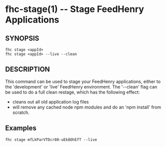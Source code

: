 fhc-stage(1) -- Stage FeedHenry Applications
============================================

## SYNOPSIS

    fhc stage <appId> 
    fhc stage <appId> --live --clean
    
## DESCRIPTION

This command can be used to stage your FeedHenry applications, either to the 'development' or 'live' FeedHenry environment. The '--clean' flag can be used to do a full clean restage, which has the following effect:
 - cleans out all old application log files
 - will remove any cached node npm modules and do an 'npm install' from scratch.

## Examples 

    fhc stage mfLkParVTDcr80-uEk8OhEfT --live
